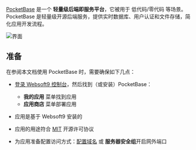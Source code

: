 [PocketBase](https://pocketbase.io) 是一个 **轻量级后端即服务平台**，它被用于 低代码/零代码  等场景。PocketBase 是轻量级开源后端服务，提供实时数据库、用户认证和文件存储，简化应用开发流程。


![界面](https://libs.websoft9.com/Websoft9/DocsPicture/zh/pocketbase/pocketbase-gui-websoft9.png)


## 准备

在参阅本文档使用 PocketBase 时，需要确保如下几点：

- [登录 Websoft9 控制台](./login-console)，然后找到（或安装）PocketBase：
  - **我的应用** 菜单找到应用 
  - **应用商店** 菜单部署应用

- 应用是基于 Websoft9 安装的


- 应用的用途符合 [MIT](https://opensource.org/licenses/MIT) 开源许可协议


- 为应用准备配置访问方式：[配置域名](./domain-set) 或 **服务器安全组**开启网外端口